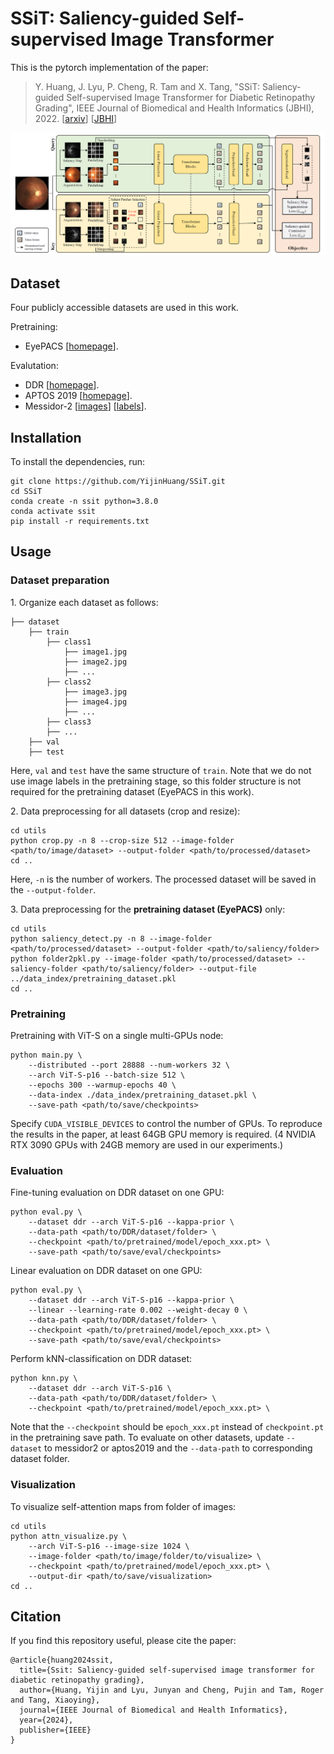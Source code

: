 # SSiT: Saliency-guided Self-supervised Image Transformer

This is the pytorch implementation of the paper:

> Y. Huang, J. Lyu, P. Cheng, R. Tam and X. Tang, "SSiT: Saliency-guided Self-supervised Image Transformer for Diabetic Retinopathy Grading", IEEE Journal of Biomedical and Health Informatics (JBHI), 2022. \[[arxiv](https://arxiv.org/abs/2210.10969)\] \[[JBHI](https://ieeexplore.ieee.org/abstract/document/10423096)\] 

![](./imgs/SSiT.png)



## Dataset
Four publicly accessible datasets are used in this work.

Pretraining:
- EyePACS [[homepage](https://www.kaggle.com/c/diabetic-retinopathy-detection/overview)].

Evalutation:
- DDR [[homepage](https://github.com/nkicsl/DDR-dataset)].
- APTOS 2019 [[homepage](https://www.kaggle.com/c/aptos2019-blindness-detection/overview)].
- Messidor-2 [[images](https://www.adcis.net/en/third-party/messidor2/)] [[labels](https://www.kaggle.com/datasets/google-brain/messidor2-dr-grades)].



## Installation
To install the dependencies, run:
```shell
git clone https://github.com/YijinHuang/SSiT.git
cd SSiT
conda create -n ssit python=3.8.0
conda activate ssit
pip install -r requirements.txt
```



## Usage
### Dataset preparation

1\. Organize each dataset as follows:
```
├── dataset
    ├── train
        ├── class1
            ├── image1.jpg
            ├── image2.jpg
            ├── ...
        ├── class2
            ├── image3.jpg
            ├── image4.jpg
            ├── ...
        ├── class3
        ├── ...
    ├── val
    ├── test
```
Here, `val` and `test` have the same structure of  `train`. Note that we do not use image labels in the pretraining stage, so this folder structure is not required for the pretraining dataset (EyePACS in this work).

2\. Data preprocessing for all datasets (crop and resize):
```shell
cd utils
python crop.py -n 8 --crop-size 512 --image-folder <path/to/image/dataset> --output-folder <path/to/processed/dataset>
cd ..
```
Here, `-n` is the number of workers. The processed dataset will be saved in the `--output-folder`.

3\. Data preprocessing for the **pretraining dataset (EyePACS)** only:

```shell
cd utils
python saliency_detect.py -n 8 --image-folder <path/to/processed/dataset> --output-folder <path/to/saliency/folder>
python folder2pkl.py --image-folder <path/to/processed/dataset> --saliency-folder <path/to/saliency/folder> --output-file ../data_index/pretraining_dataset.pkl
cd ..
```



### Pretraining
Pretraining with ViT-S on a single multi-GPUs node:
```shell
python main.py \
    --distributed --port 28888 --num-workers 32 \ 
    --arch ViT-S-p16 --batch-size 512 \
    --epochs 300 --warmup-epochs 40 \
    --data-index ./data_index/pretraining_dataset.pkl \
    --save-path <path/to/save/checkpoints> 
```
Specify `CUDA_VISIBLE_DEVICES` to control the number of GPUs. To reproduce the results in the paper, at least 64GB GPU memory is required. (4 NVIDIA RTX 3090 GPUs with 24GB memory are used in our experiments.)



### Evaluation
Fine-tuning evaluation on DDR dataset on one GPU:
```shell
python eval.py \
    --dataset ddr --arch ViT-S-p16 --kappa-prior \
    --data-path <path/to/DDR/dataset/folder> \
    --checkpoint <path/to/pretrained/model/epoch_xxx.pt> \
    --save-path <path/to/save/eval/checkpoints>
```

Linear evaluation on DDR dataset on one GPU:
```shell
python eval.py \
    --dataset ddr --arch ViT-S-p16 --kappa-prior \
    --linear --learning-rate 0.002 --weight-decay 0 \
    --data-path <path/to/DDR/dataset/folder> \
    --checkpoint <path/to/pretrained/model/epoch_xxx.pt> \
    --save-path <path/to/save/eval/checkpoints>
```

Perform kNN-classification on DDR dataset:
```shell
python knn.py \
    --dataset ddr --arch ViT-S-p16 \
    --data-path <path/to/DDR/dataset/folder> \
    --checkpoint <path/to/pretrained/model/epoch_xxx.pt> \
```

Note that the `--checkpoint` should be `epoch_xxx.pt` instead of `checkpoint.pt` in the pretraining save path. To evaluate on other datasets, update `--dataset` to messidor2 or aptos2019 and the `--data-path` to corresponding dataset folder.



### Visualization
To visualize self-attention maps from folder of images:
```shell
cd utils
python attn_visualize.py \
    --arch ViT-S-p16 --image-size 1024 \
    --image-folder <path/to/image/folder/to/visualize> \
    --checkpoint <path/to/pretrained/model/epoch_xxx.pt> \
    --output-dir <path/to/save/visualization>
cd ..
```



## Citation

If you find this repository useful, please cite the paper:

```
@article{huang2024ssit,
  title={Ssit: Saliency-guided self-supervised image transformer for diabetic retinopathy grading},
  author={Huang, Yijin and Lyu, Junyan and Cheng, Pujin and Tam, Roger and Tang, Xiaoying},
  journal={IEEE Journal of Biomedical and Health Informatics},
  year={2024},
  publisher={IEEE}
}
```

